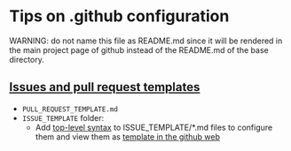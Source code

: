 # Tips on .github configuration

WARNING: do not name this file as README.md since it will be rendered in the main project page of github instead of the README.md of the base directory.

## [Issues and pull request templates](https://docs.github.com/en/communities/using-templates-to-encourage-useful-issues-and-pull-requests/about-issue-and-pull-request-templates)

- ``PULL_REQUEST_TEMPLATE.md``
- ``ISSUE_TEMPLATE`` folder:
  - Add [top-level syntax](https://docs.github.com/en/communities/using-templates-to-encourage-useful-issues-and-pull-requests/syntax-for-issue-forms#top-level-syntax) to ISSUE_TEMPLATE/*.md files to configure them and view them as [template in the github web](https://github.com/ITISFoundation/osparc-simcore/issues/new/choose)

